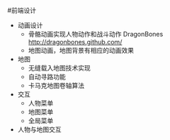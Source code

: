 #前端设计
- 动画设计
  + 骨骼动画实现人物动作和战斗动作 DragonBones http://dragonbones.github.com/
  + 地图动画，地图背景有相应的动画效果
- 地图
  + 无缝载入地图技术实现
  + 自动寻路功能
  + 卡马克地图卷轴算法
- 交互
  + 人物菜单
  + 地图菜单
  + 全局菜单
- 人物与地图交互
